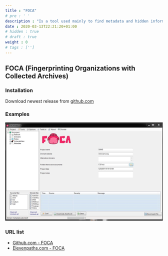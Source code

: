 ```yaml
---
title : "FOCA"
# pre : ' '
description : "Is a tool used mainly to find metadata and hidden information in the documents its scans."
date : 2020-03-13T22:21:20+01:00
# hidden : true
# draft : true
weight : 0
# tags : ['']
---
```


## FOCA (Fingerprinting Organizations with Collected Archives)

### Installation

Download newest release from [github.com](https://github.com/ElevenPaths/FOCA/releases)

### Examples

![Example](images/example.jpg)

### URL list

* [Github.com - FOCA](https://github.com/ElevenPaths/FOCA)
* [Elevenpaths.com - FOCA](https://www.elevenpaths.com/labstools/foca/index.html)

